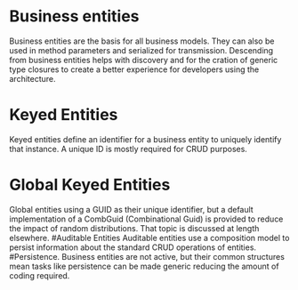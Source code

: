 ﻿# Business entities

Business entities are the basis for all business models. They can also be used in method parameters and serialized for transmission. Descending from business entities helps with discovery and for the cration of generic type closures to create a better experience for developers using the architecture.

# Keyed Entities
Keyed entities define an identifier for a business entity to uniquely identify that instance. A unique ID is mostly required for CRUD purposes.
# Global Keyed Entities
Global entities using a GUID as their unique identifier, but a default implementation of a CombGuid (Combinational Guid) is provided to reduce the impact of random distributions. That topic is discussed at length elsewhere.
#Auditable Entities
Auditable entities use a composition model to persist information about the standard CRUD operations of entities.
#Persistence.
Business entities are not active, but their common structures mean tasks like persistence can be made generic reducing the amount of coding required.
